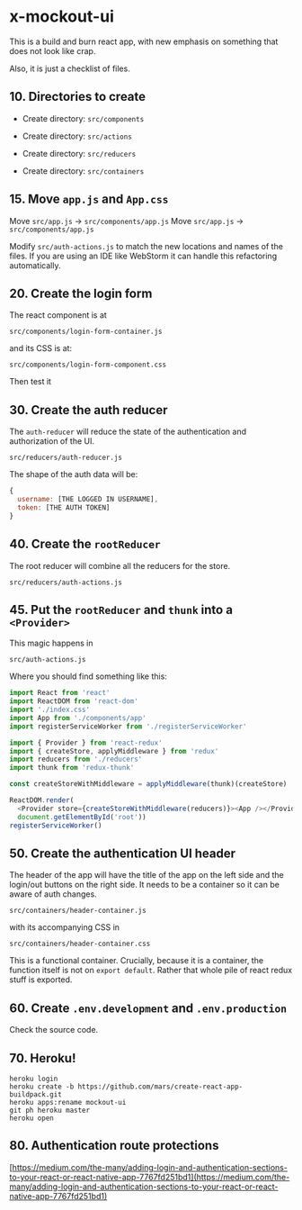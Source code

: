 # x-mockout-ui
This is a build and burn react app, with new emphasis on something that does not look like crap.

Also, it is just a checklist of files.

## 10. Directories to create

+ Create directory: `src/components`

+ Create directory: `src/actions`

+ Create directory: `src/reducers`

+ Create directory: `src/containers`

## 15. Move `app.js` and `App.css`

Move `src/app.js` -> `src/components/app.js`
Move `src/app.js` -> `src/components/app.js`

Modify `src/auth-actions.js` to match the new locations and names of the files. If you are using an IDE like WebStorm it can handle this refactoring automatically.

## 20. Create the login form

The react component is at

```
src/components/login-form-container.js
```

and its CSS is at:

```
src/components/login-form-component.css
```

Then test it

## 30. Create the auth reducer

The `auth-reducer` will reduce the state of the authentication and authorization of the UI.

```
src/reducers/auth-reducer.js
```

The shape of the auth data will be:

```javascript
{
  username: [THE LOGGED IN USERNAME],
  token: [THE AUTH TOKEN]
}
```

## 40. Create the `rootReducer`

The root reducer will combine all the reducers for the store.

```
src/reducers/auth-actions.js
```

## 45. Put the `rootReducer` and `thunk` into a `<Provider>`

This magic happens in

```
src/auth-actions.js
```

Where you should find something like this:

```javascript
import React from 'react'
import ReactDOM from 'react-dom'
import './index.css'
import App from './components/app'
import registerServiceWorker from './registerServiceWorker'

import { Provider } from 'react-redux'
import { createStore, applyMiddleware } from 'redux'
import reducers from './reducers'
import thunk from 'redux-thunk'

const createStoreWithMiddleware = applyMiddleware(thunk)(createStore)

ReactDOM.render(
  <Provider store={createStoreWithMiddleware(reducers)}><App /></Provider>,
  document.getElementById('root'))
registerServiceWorker()
```

## 50. Create the authentication UI header

The header of the app will have the title of the app on the left side and the login/out buttons on the right side. It needs to be a container so it can be aware of auth changes.

```
src/containers/header-container.js
```

with its accompanying CSS in

```
src/containers/header-container.css
```

This is a functional container. Crucially, because it is a container, the function itself is not on `export default`. Rather that whole pile of react redux stuff is exported.

## 60. Create `.env.development` and  `.env.production`

Check the source code.

## 70. Heroku!

```
heroku login
heroku create -b https://github.com/mars/create-react-app-buildpack.git
heroku apps:rename mockout-ui
git ph heroku master
heroku open
```

## 80. Authentication route protections

[https://medium.com/the-many/adding-login-and-authentication-sections-to-your-react-or-react-native-app-7767fd251bd1](https://medium.com/the-many/adding-login-and-authentication-sections-to-your-react-or-react-native-app-7767fd251bd1)
